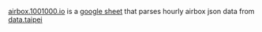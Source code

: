 [airbox.1001000.io](http://airbox.1001000.io) is a [google sheet](https://github.com/x1001000/PM2.5/blob/master/code.gs) that parses hourly airbox json data from [data.taipei](http://data.taipei)
